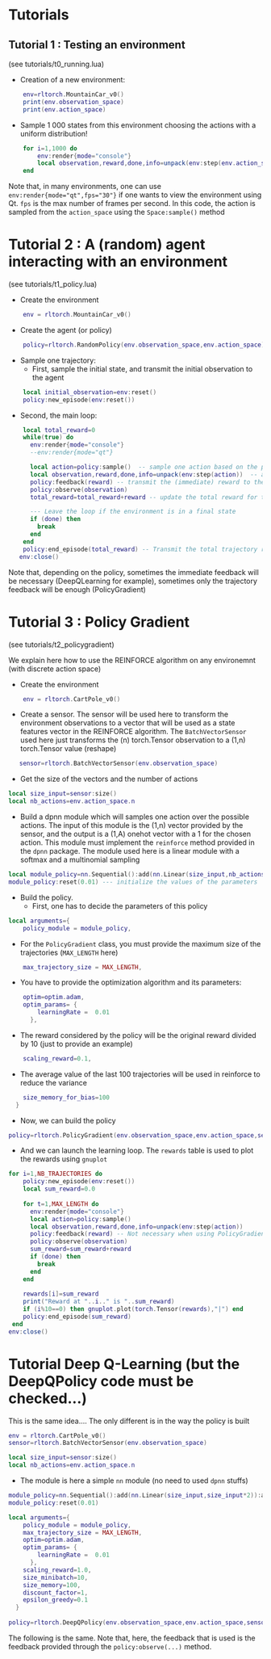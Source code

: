 # Tutorials

## Tutorial 1 : Testing an environment
(see tutorials/t0_running.lua)

* Creation of a new environment: 

```lua
    env=rltorch.MountainCar_v0()
    print(env.observation_space)
    print(env.action_space)
```

* Sample 1 000 states from this environment choosing the actions with a uniform distribution!

```lua
    for i=1,1000 do
        env:render{mode="console"}
        local observation,reward,done,info=unpack(env:step(env.action_space:sample()))    
    end
```

Note that, in many environments, one can use `env:render{mode="qt",fps="30"}` if one wants to view the environment using Qt. `fps` is the max number of frames per second. In this code, the action is sampled from the `action_space` using the `Space:sample()` method

# Tutorial 2 : A (random) agent interacting with an environment
(see tutorials/t1_policy.lua)

*  Create the environment
```lua
    env = rltorch.MountainCar_v0()
```

* Create the agent (or policy)
```lua
    policy=rltorch.RandomPolicy(env.observation_space,env.action_space)
```

* Sample one trajectory:
  * First, sample the initial state, and transmit the initial observation to the agent

```lua
    local initial_observation=env:reset()
    policy:new_episode(env:reset())  
```
  * Second, the main loop:

```lua 
    local total_reward=0 
    while(true) do
      env:render{mode="console"}      
      --env:render{mode="qt"}      

      local action=policy:sample()  -- sample one action based on the policy
      local observation,reward,done,info=unpack(env:step(action))  -- apply the action
      policy:feedback(reward) -- transmit the (immediate) reward to the policy
      policy:observe(observation)      
      total_reward=total_reward+reward -- update the total reward for this trajectory

      --- Leave the loop if the environment is in a final state
      if (done) then
        break
      end
    end
    policy:end_episode(total_reward) -- Transmit the total trajectory reward to the policy
   env:close()
```

Note that, depending on the policy, sometimes the immediate feedback will be necessary (DeepQLearning for example), sometimes only the trajectory feedback will be enough (PolicyGradient)

# Tutorial 3 : Policy Gradient
(see tutorials/t2_policygradient)

We explain here how to use the REINFORCE algorithm on any environemnt (with discrete action space)

* Create the environment

```lua
    env = rltorch.CartPole_v0()
```
* Create a sensor. The sensor will be used here to transform the environment observations to a vector that will be used as a state features vector in the REINFORCE algorithm. The `BatchVectorSensor` used here just transforms the (n) torch.Tensor observation to a (1,n) torch.Tensor value (reshape)

```lua
   sensor=rltorch.BatchVectorSensor(env.observation_space)
```

* Get the size of the vectors and the number of actions
```lua
local size_input=sensor:size()
local nb_actions=env.action_space.n
```

* Build a dpnn module which will samples one action over the possible actions. The input of this module is the (1,n) vector provided by the sensor, and the output is a (1,A) onehot vector with a 1 for the chosen action. This module must implement the `reinforce` method provided in the `dpnn` package. The module used here is a linear module with a softmax and a multinomial sampling

```lua
local module_policy=nn.Sequential():add(nn.Linear(size_input,nb_actions)):add(nn.SoftMax()):add(nn.ReinforceCategorical())
module_policy:reset(0.01) --- initialize the values of the parameters
```

* Build the policy. 
  * First, one has to decide the parameters of this policy
```lua
local arguments={
    policy_module = module_policy,
```

  * For the `PolicyGradient` class, you must provide the maximum size of the trajectories (`MAX_LENGTH` here)

```lua
    max_trajectory_size = MAX_LENGTH,
```

  * You have to provide the optimization algorithm and its parameters:
```lua
    optim=optim.adam,
    optim_params= {
        learningRate =  0.01  
      },
```

  * The reward considered by the policy will be the original reward divided by 10 (just to provide an example)

```lua
    scaling_reward=0.1,
```

  * The average value of the last 100 trajectories will be used in reinforce to reduce the variance 
```lua 
    size_memory_for_bias=100
  }
```

* Now, we can build the policy
```lua
policy=rltorch.PolicyGradient(env.observation_space,env.action_space,sensor,arguments)
```

* And we can launch the learning loop. The `rewards` table is used to plot the rewards using `gnuplot`

```lua
for i=1,NB_TRAJECTORIES do
    policy:new_episode(env:reset())  
    local sum_reward=0.0
    
    for t=1,MAX_LENGTH do  
      env:render{mode="console"}      
      local action=policy:sample()      
      local observation,reward,done,info=unpack(env:step(action))    
      policy:feedback(reward) -- Not necessary when using PolicyGradient
      policy:observe(observation)      
      sum_reward=sum_reward+reward 
      if (done) then        
        break
      end
    end
    
    rewards[i]=sum_reward
    print("Reward at "..i.." is "..sum_reward)
    if (i%10==0) then gnuplot.plot(torch.Tensor(rewards),"|") end    
    policy:end_episode(sum_reward)
 end
env:close()
```

# Tutorial Deep Q-Learning (but the DeepQPolicy code must be checked...)

This is the same idea.... The only different is in the way the policy is built

```lua
env = rltorch.CartPole_v0()
sensor=rltorch.BatchVectorSensor(env.observation_space)

local size_input=sensor:size()
local nb_actions=env.action_space.n
```

* The module is here a simple `nn` module (no need to used `dpnn` stuffs)

```lua
module_policy=nn.Sequential():add(nn.Linear(size_input,size_input*2)):add(nn.Tanh()):add(nn.Linear(size_input*2,nb_actions))
module_policy:reset(0.01)

local arguments={
    policy_module = module_policy,
    max_trajectory_size = MAX_LENGTH,
    optim=optim.adam,
    optim_params= {
        learningRate =  0.01  
      },
    scaling_reward=1.0,
    size_minibatch=10,
    size_memory=100,
    discount_factor=1,
    epsilon_greedy=0.1
  }
  
policy=rltorch.DeepQPolicy(env.observation_space,env.action_space,sensor,arguments)
```

The following is the same. Note that, here, the feedback that is used is the feedback provided through the `policy:observe(...)` method. 



